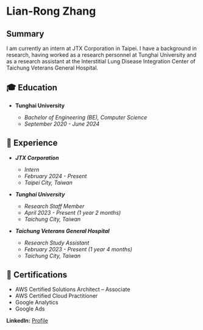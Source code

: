 # Lian-Rong Zhang

## Summary

I am currently an intern at JTX Corporation in Taipei. I have a background in research, having worked as a research personnel at Tunghai University and as a research assistant at the Interstitial Lung Disease Integration Center of Taichung Veterans General Hospital.

## 🎓 Education

- **Tunghai University**
  
  - *Bachelor of Engineering (BE), Computer Science*
  - *September 2020 - June 2024*

## 💼 Experience

- ***JTX Corporation***  
  - *Intern*  
  - *February 2024 - Present*  
  - *Taipei City, Taiwan*

- ***Tunghai University***  
  - *Research Staff Member*  
  - *April 2023 - Present (1 year 2 months)*  
  - *Taichung City, Taiwan*

- ***Taichung Veterans General Hospital***  
  - *Research Study Assistant*  
  - *February 2023 - Present (1 year 4 months)*  
  - *Taichung City, Taiwan*

## 🏅 Certifications

- AWS Certified Solutions Architect – Associate
- AWS Certified Cloud Practitioner
- Google Analytics
- Google Ads

**LinkedIn:** [Profile](https://www.linkedin.com/in/lienjung-chang)
